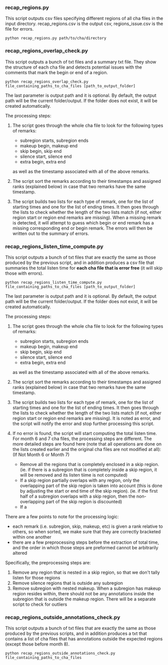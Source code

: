 ### recap_regions.py
This script outputs csv files specifying different regions of all cha files in the input directory. recap_regions.csv is the output csv, regions_issue.csv is the file for errors.  
```
python recap_regions.py path/to/cha/directory
```

### recap_regions_overlap_check.py
This script outputs a bunch of txt files and a summary txt file. They show the structure of each cha file and detects potential issues with the comments that mark the begin or end of a region.
```
python recap_regions_overlap_check.py file_containing_paths_to_cha_files [path_to_output_folder]
```
The last parameter is output path and it is optional. By default, the output path will be the current folder/output. If the folder does not exist, it will be created automatically.  

The processing steps:  
1. The script goes through the whole cha file to look for the following types of remarks:  
    * subregion starts, subregion ends
    * makeup begin, makeup end
    * skip begin, skip end
    * silence start, silence end
    * extra begin, extra end  

    as well as the timestamp associated with all of the above remarks. 
2. The script sort the remarks according to their timestamps and assigned ranks (explained below) in case that two remarks have the same timestamp.
3. The script builds two lists for each type of remark, one for the list of starting times and one for the list of ending times. It then goes through the lists to check whether the length of the two lists match (if not, either region start or region end remarks are missing). When a missing remark is detected, it will attempt to guess which begin or end remark has a missing corresponding end or begin remark. The errors will then be written out to the summary of errors.
### recap_regions_listen_time_compute.py
This script outputs a bunch of txt files that are exactly the same as those produced by the previous script, and in addition produces a csv file that summaries the total listen time for **each cha file that is error free** (it will skip those with errors).
```
python recap_regions_listen_time_compute.py file_containing_paths_to_cha_files [path_to_output_folder]
```

The last parameter is output path and it is optional. By default, the output path will be the current folder/output. If the folder does not exist, it will be created automatically.  

The processing steps:  
1. The script goes through the whole cha file to look for the following types of remarks:  
    * subregion starts, subregion ends
    * makeup begin, makeup end
    * skip begin, skip end
    * silence start, silence end
    * extra begin, extra end  

    as well as the timestamp associated with all of the above remarks. 
2. The script sort the remarks according to their timestamps and assigned ranks (explained below) in case that two remarks have the same timestamp.
3. The script builds two lists for each type of remark, one for the list of starting times and one for the list of ending times. It then goes through the lists to check whether the length of the two lists match (if not, either region start or region end remarks are missing). It is noted as error, and the script will notify the error and stop further processing this script.
4. If no error is found, the script will start computing the total listen time. For month 6 and 7 cha files, the processing steps are different. The more detailed steps are found here (note that all operations are done on the lists created earlier and the original cha files are not modified at all):  
    (If Not Month 6 or Month 7)  
    * Remove all the regions that is completely enclosed in a skip region. (ie. if there is a subregion that is completely inside a skip region, it will be removed and its listen tiime is not computed)
    * If a skip region partially overlaps with any region, only the overlapping part of the skip region is taken into account (this is done by adjusting the start or end time of the skip region). (ie. if the first half of a subregion overlaps with a skip region, then the non-overlapping part of the skip region is discounted)
    * If a 

There are a few points to note for the processing logic:  
* each remark (i.e. subregion, skip, makeup, etc) is given a rank relative to others, so when sorted, we make sure that they are correctly bracketed within one another
* there are a few preprocessing steps before the extraction of total time, and the order in which those steps are preformed cannot be arbitrarily altered

Specifically, the preprocessing steps are:
1. Remove any region that is nested in a skip region, so that we don't tally listen for those regions
2. Remove silence regions that is outside any subregion
3. Remove subregion with nested makeup. When a subregion has makeup region resides within, there should not be any annotations inside the subregion that is outside the makeup region. There will be a separate script to check for outliers


### recap_regions_outside_annotations_check.py
This script outputs a bunch of txt files that are exactly the same as those produced by the previous scripts, and in addition produces a txt that contains a list of cha files that has annotations outside the expected regions (except those before month 8). 
```
python recap_regions_outside_annotations_check.py file_containing_paths_to_cha_files
```

